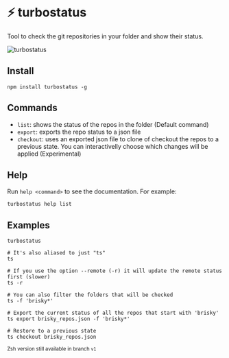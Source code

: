 # ⚡️ turbostatus
Tool to check the git repositories in your folder and show their status.

![turbostatus](https://raw.githubusercontent.com/vigour-io/turbostatus/master/turbostatus.gif)

## Install

```command
npm install turbostatus -g
```

## Commands

* `list`: shows the status of the repos in the folder (Default command)
* `export`: exports the repo status to a json file
* `checkout`: uses an exported json file to clone of checkout the repos to a previous state. You can interactivelly choose which changes will be applied (Experimental)

## Help

Run `help <command>` to see the documentation. For example:

```console
turbostatus help list
```
## Examples

```console
turbostatus

# It's also aliased to just "ts"
ts

# If you use the option --remote (-r) it will update the remote status first (slower)
ts -r

# You can also filter the folders that will be checked
ts -f 'brisky*'

# Export the current status of all the repos that start with 'brisky'
ts export brisky_repos.json -f 'brisky*'

# Restore to a previous state
ts checkout brisky_repos.json
```

<sub>Zsh version still available in branch `v1`</sub>
